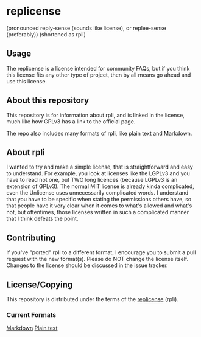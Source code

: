 # replicense
(pronounced reply-sense (sounds like license), or replee-sense (preferably))
(shortened as rpli)

## Usage
The replicense is a license intended for community FAQs, but if you think this license fits any other type of project, then by all means go ahead and use this license.

## About this repository
This repository is for information about rpli, and is linked in the license, much like how GPLv3 has a link to the official page.

The repo also includes many formats of rpli, like plain text and Markdown.

## About rpli
I wanted to try and make a simple license, that is straightforward and easy to understand. For example, you look at licenses like the LGPLv3 and you have to read not one, but TWO long licences (because LGPLv3 is an extension of GPLv3). The normal MIT license is already kinda complicated, even the Unlicense uses unnecessarily complicated words. I understand that you have to be specific when stating the permissions others have, so that people have it very clear when it comes to what's allowed and what's not, but oftentimes, those licenses written in such a complicated manner that I think defeats the point.

## Contributing
If you've "ported" rpli to a different format, I encourage you to submit a pull request with the new format(s). Please do NOT change the license itself. Changes to the license should be discussed in the issue tracker.

## License/Copying
This repository is distributed under the terms of the [replicense](https://github.com/JuxGD/replicense) (rpli).

### Current Formats
[Markdown](https://github.com/JuxGD/replicense/tree/main/LICENSE.md)
[Plain text](https://github.com/JuxGD/replicense/tree/main/LICENSE)